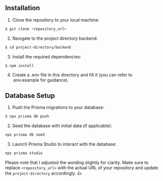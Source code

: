 ## Installation

1. Clone the repository to your local machine:

```bash
$ git clone <repository_url>
```

2. Navigate to the project directory backend:

```bash
$ cd project-directory/backend
```

3. Install the required dependencies:

```bash
$ npm install
```


4. Create a .env file in this directory and fill it (you can refer to .env.example for guidance).


## Database Setup

1. Push the Prisma migrations to your database:

```bash
$ npx prisma db push
```

2. Seed the database with initial data (if applicable):

```bash
npx prisma db seed
```

3. Launch Prisma Studio to interact with the database:

```bash
npx prisma studio
```


 Please note that I adjusted the wording slightly for clarity. Make sure to replace `<repository_url>` with the actual URL of your repository and update the `project-directory` accordingly. 👍